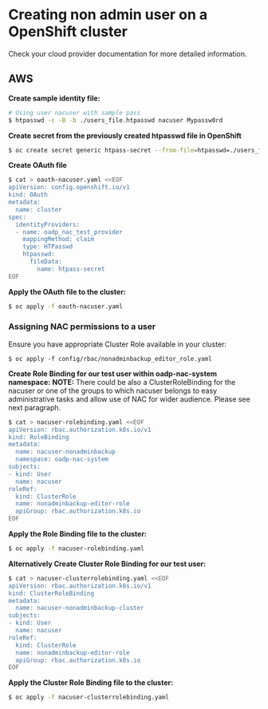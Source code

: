 # Creating non admin user on a OpenShift cluster

Check your cloud provider documentation for more detailed information.

## AWS

**Create sample identity file:**
```sh
# Using user nacuser with sample pass
$ htpasswd -c -B -b ./users_file.htpasswd nacuser Mypassw0rd
```

**Create secret from the previously created htpasswd file in OpenShift**
```sh
$ oc create secret generic htpass-secret --from-file=htpasswd=./users_file.htpasswd -n openshift-config
```

**Create OAuth file**
```sh
$ cat > oauth-nacuser.yaml <<EOF
apiVersion: config.openshift.io/v1
kind: OAuth
metadata:
  name: cluster
spec:
  identityProviders:
  - name: oadp_nac_test_provider
    mappingMethod: claim
    type: HTPasswd
    htpasswd:
      fileData:
        name: htpass-secret
EOF
```
**Apply the OAuth file to the cluster:**
```sh
$ oc apply -f oauth-nacuser.yaml
```

### Assigning NAC permissions to a user

Ensure you have appropriate Cluster Role available in your cluster:
```shell
$ oc apply -f config/rbac/nonadminbackup_editor_role.yaml
```

**Create Role Binding for our test user within oadp-nac-system namespace:**
**NOTE:** There could be also a ClusterRoleBinding for the nacuser or one of the groups
to which nacuser belongs to easy administrative tasks and allow use of NAC for wider audience. Please see next paragraph.
```sh
$ cat > nacuser-rolebinding.yaml <<EOF
apiVersion: rbac.authorization.k8s.io/v1
kind: RoleBinding
metadata:
  name: nacuser-nonadminbackup
  namespace: oadp-nac-system
subjects:
- kind: User
  name: nacuser
roleRef:
  kind: ClusterRole
  name: nonadminbackup-editor-role
  apiGroup: rbac.authorization.k8s.io
EOF
```
**Apply the Role Binding file to the cluster:**
```sh
$ oc apply -f nacuser-rolebinding.yaml
```

**Alternatively Create Cluster Role Binding for our test user:**
```sh
$ cat > nacuser-clusterrolebinding.yaml <<EOF
apiVersion: rbac.authorization.k8s.io/v1
kind: ClusterRoleBinding
metadata:
  name: nacuser-nonadminbackup-cluster
subjects:
- kind: User
  name: nacuser
roleRef:
  kind: ClusterRole
  name: nonadminbackup-editor-role
  apiGroup: rbac.authorization.k8s.io
EOF
```
**Apply the Cluster Role Binding file to the cluster:**
```sh
$ oc apply -f nacuser-clusterrolebinding.yaml
```
